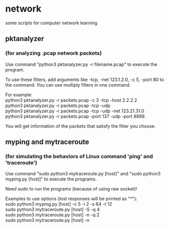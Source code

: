 # network
some scripts for computer network learning

## pktanalyzer 
### (for analyzing .pcap network packets)
Use command "python3 pktanalyzer.py -r filename.pcap" to execute the program.

To use these filters, add arguments like -tcp, -net 123.1.2.0, -c 5, -port 80 to the command.
You can use multiply filters in one command.

For example:</br>
python3 pktanalyzer.py -r packets.pcap -c 3 -tcp -host 2.2.2.2</br>
python3 pktanalyzer.py -r packets.pcap -tcp -udp</br>
python3 pktanalyzer.py -r packets.pcap -tcp -udp -net 123.21.31.0</br>
python3 pktanalyzer.py -r packets.pcap -port 137 -udp -port 8888</br>

You will get information of the packets that satisfy the filter you choose.

## myping and mytraceroute 
### (for simulating the behaviors of Linux command 'ping' and 'traceroute')
Use command "sudo python3 mytraceroute.py [host]" and
"sudo python3 myping.py [host]" to execute the programs.

Need sudo to run the programs (because of using raw socket)!

Examples to use options (lost responses will be printed as "*"):</br>
sudo python3 myping.py [host] -c 5 -i 2 -s 64 -t 12</br>
sudo python3 mytraceroute.py [host] -S -q 4</br>
sudo python3 mytraceroute.py [host] -n -q 2</br>
sudo python3 mytraceroute.py [host] -n</br>
